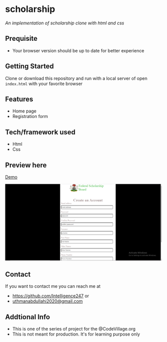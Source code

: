 # scholarship
*An implementation of scholarship clone with html and css*
## Prequisite
- Your browser version should be up to date for better experience
## Getting Started
Clone or download this repository and run with a local server of open `index.html` with your favorite browser
## Features
- Home page
- Registration form
## Tech/framework used
- Html
- Css
## Preview here
[Demo](https://rawcdn.githack.com/Intelligence247/scholarship/924cfcaf6a5c17ccccda53da2cd4b90ebc439ff8/index.html)

![screenshot](./media/sketch.png)
## Contact
If you want to contact me you can reach me at
- https://github.com/Intelligence247 or
- uthmanabdullahi2020@gmail.com
## Addtional Info
- This is one of the series of project for the @CodeVillage.org
- This is not meant for production. It's for learning purpose only

